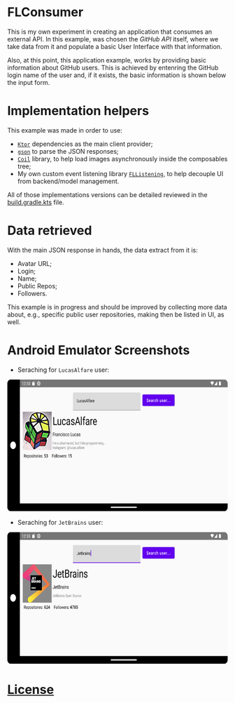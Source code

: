 # FLConsumer

This is my own experiment in creating an application that consumes an external API. In this example, was chosen the _GitHub API_ itself, where we take data from it and populate a basic User Interface with that information.

Also, at this point, this application example, works by providing basic information about GitHub users. This is achieved by entenring the GitHub login name of the user and, if it exists, the basic information is shown below the input form.

# Implementation helpers

This example was made in order to use:

- [`Ktor`](https://ktor.io/) dependencies as the main client provider;
- [`gson`](https://github.com/google/gson) to parse the JSON responses;
- [`Coil`](https://coil-kt.github.io/coil/compose/) library, to help load images asynchronously inside the composables tree;
- My own custom event listening library [`FLListening`](https://github.com/LucasAlfare/FLListening), to help decouple UI from backend/model management.

All of those implementations versions can be detailed reviewed in the [build.gradle.kts](https://github.com/LucasAlfare/FLConsumer/blob/master/android/build.gradle.kts#L9) file.

# Data retrieved

With the main JSON response in hands, the data extract from it is:
- Avatar URL;
- Login;
- Name;
- Public Repos;
- Followers.

This example is in progress and should be improved by collecting more data about, e.g., specific public user repositories, making then be listed in UI, as well.

# Android Emulator Screenshots

- Seraching for `LucasAlfare` user:
<img src="img/ss1.png" width="600" height="300">

- Seraching for `JetBrains` user:
<img src="img/ss2.png" width="600" height="300">

# [License](https://github.com/LucasAlfare/FLConsumer/blob/master/LICENSE)
